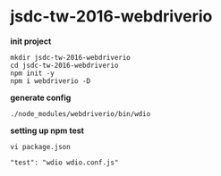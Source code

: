 # jsdc-tw-2016-webdriverio

**init project**

```
mkdir jsdc-tw-2016-webdriverio
cd jsdc-tw-2016-webdriverio
npm init -y
npm i webdriverio -D
```

**generate config**

```
./node_modules/webdriverio/bin/wdio
```

**setting up npm test**

`vi package.json`

```
"test": "wdio wdio.conf.js"
```
